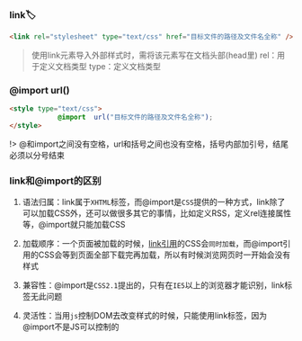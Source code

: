 ### link🏷
```html
<link rel="stylesheet" type="text/css" href="目标文件的路径及文件名全称" />
```
> 使用link元素导入外部样式时，需将该元素写在文档头部(head里)
> rel：用于定义文档类型
> type：定义文档类型
### @import url()
```html
<style type="text/css">
			@import  url("目标文件的路径及文件名全称");
</style>
```
!> @和import之间没有空格，url和括号之间也没有空格，括号内部加引号，结尾必须以分号结束

### link和@import的区别
1. 语法归属：link属于`XHTML`标签，而@import是`CSS`提供的一种方式，link除了可以加载CSS外，还可以做很多其它的事情，比如定义RSS，定义rel连接属性等，@import就只能加载CSS

2. 加载顺序：一个页面被加载的时候，[link引用](/html/src和href属性的区别)的CSS会`同时加载`，而@import引用的CSS会等到页面全部下载完再加载，所以有时候浏览网页时一开始会没有样式

3. 兼容性：@import是`CSS2.1`提出的，只有在`IE5`以上的浏览器才能识别，link标签无此问题

4. 灵活性：当用`js`控制DOM去改变样式的时候，只能使用link标签，因为@import不是JS可以控制的

